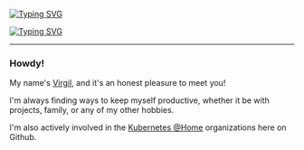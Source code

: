 [![Typing SVG](https://readme-typing-svg.demolab.com?font=Fira+Code&weight=700&size=38&duration=3000&pause=2000&color=00E5FF&center=true&vCenter=true&repeat=false&width=435&lines=Virgil+Lopez)](https://git.io/typing-svg)

[![Typing SVG](https://readme-typing-svg.demolab.com?font=Fira+Code&weight=500&size=22&duration=2500&pause=1800&color=00E5FF&center=true&vCenter=true&width=435&lines=Designer+of+Cloud;Architect+of+Infrastructure;Always+Learning)](https://git.io/typing-svg)

---

### Howdy!

My name's [Virgil](https://www.linkedin.com/in/virgillopez/), and it's an honest pleasure to meet you!

I'm always finding ways to keep myself productive, whether it be with projects, family, or any of my other hobbies.

I'm also actively involved in the [Kubernetes @Home](https://github.com/k8s-at-home) organizations here on Github.
